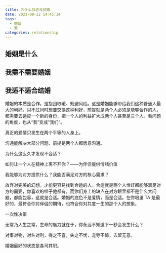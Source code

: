 ```yaml
---
title: 为什么我还没结婚
date: 2021-09-22 14:45:14
tags: 
  - 婚姻
  - 爱
categories: relationship
---
```


## 婚姻是什么


## 我需不需要婚姻


## 我适不适合结婚

婚姻的本质是合作，是抱团取暖、规避风险。这是婚姻能够带给我们这种普通人最大的利好。只不过同时想要交换这种利好，前提就是两个人必须是能够合作的人，都需要去适应一个新的身份，把一个人的利益扩大成两个人甚至是三个人。看问题的角度，也从“我”变成“我们”。

真正的爱情只发生在两个平等的人身上。

沟通能解决大部分问题，前提是两个人都愿意沟通。

为什么这么久才发现不合适？

如何让一个人在精神上离不开你？——为伴侣提供情绪价值

我能够为对方提供什么？我能否满足对方的核心需求？

放弃对完美的幻想，才能更容易找到合适的人。合适就是两个人恰好都能够满足对方的需要，你喜欢的样子他都有，而你们身上的缺点在对方眼里都不是什么大问题，都能包容，这就是合适。婚姻的底色不是爱情，而是合适。在你眼里 TA 是最好的，最符合你对伴侣的期待，也符合你对共度一生的那个人的想象。

一次性决策

无常乃人生之常，生命的魅力就在于，你永远不知道下一秒会发生什么？

对事对物，对名对利，得之不喜，失之不忧，宠辱不惊，去留无意。

婚姻最好的状态是各司其职。